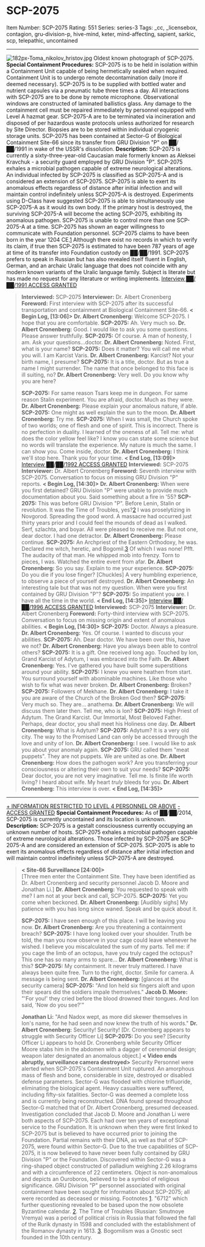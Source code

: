 # SCP-2075
Item Number: SCP-2075
Rating: 551
Series: series-3
Tags: _cc, _licensebox, contagion, gru-division-p, hive-mind, keter, mind-affecting, sapient, sarkic, scp, telepathic, uncontained

---

  

![182px-Toma_nikolov_hristov.jpg](https://scp-wiki.wdfiles.com/local--files/scp-2075/182px-Toma_nikolov_hristov.jpg)
Oldest known photograph of SCP-2075.
**Special Containment Procedures:** SCP-2075 is to be held in isolation within a Containment Unit capable of being hermetically sealed when required. Containment Unit is to undergo remote decontamination daily (more if deemed necessary). SCP-2075 is to be supplied with bottled water and nutrient capsules via a pneumatic tube three times a day. All interactions with SCP-2075 are to be done by remote microphone.
Observational windows are constructed of laminated ballistics glass. Any damage to the containment cell must be repaired immediately by personnel equipped with Level A hazmat gear. SCP-2075-A are to be terminated via incineration and disposed of per hazardous waste protocols unless authorized for research by Site Director. Biopsies are to be stored within individual cryogenic storage units.
SCP-2075 has been contained at Sector-G of Biological Containment Site-66 since its transfer from GRU Division "P" on ██/██/1991 in wake of the USSR's dissolution.
**Description:** SCP-2075 is currently a sixty-three-year-old Caucasian male formerly known as Aleksei Kravchuk - a security guard employed by GRU Division "P". SCP-2075 exhales a microbial pathogen capable of extreme neurological alterations. An individual infected by SCP-2075 is classified as SCP-2075-A and is considered an extension of SCP-2075. SCP-2075 is able to exert its anomalous effects regardless of distance after initial infection and will maintain control indefinitely unless SCP-2075-A is destroyed. Experiments using D-Class have suggested SCP-2075 is able to simultaneously use SCP-2075-A as it would its own body. If the primary host is destroyed, the surviving SCP-2075-A will become the acting SCP-2075, exhibiting its anomalous pathogen. SCP-2075 is unable to control more than one SCP-2075-A at a time.
SCP-2075 has shown an eager willingness to communicate with Foundation personnel. SCP-2075 claims to have been born in the year 1204 CE.[1](javascript:;) Although there exist no records in which to verify its claim, if true then SCP-2075 is estimated to have been 787 years of age at time of its transfer into Foundation custody on ██/██/1991.
SCP-2075 prefers to speak in Russian but has also revealed itself fluent in English, German, and an archaic Uralic language that does not coincide with any modern known variants of the Uralic language family. Subject is literate but has made no request for any literature or writing implements.
[Interview ██/██/1991 ](javascript:;)
[ACCESS GRANTED](javascript:;)
> **Interviewed:** SCP-2075
> **Interviewer:** Dr. Albert Cronenberg
> **Foreword:** First interview with SCP-2075 after its successful transportation and containment at Biological Containment Site-66.
> **< Begin Log, [13:06]>**
> **Dr. Albert Cronenberg:** Welcome SCP-2075. I hope that you are comfortable.
> **SCP-2075:** Ah. Very much so.
> **Dr. Albert Cronenberg:** Good. I would like to ask you some questions. Please answer truthfully.
> **SCP-2075:** Of course. A man of honesty, I am. Ask your questions…doctor.
> **Dr. Albert Cronenberg:** Noted. First, what is your name?
> **SCP-2075:** Does it matter? You will call me what you will. I am Karcist Varis.
> **Dr. Albert Cronenberg:** Karcist? Not your birth name, I presume?
> **SCP-2075:** It is a title, doctor. But as true a name I might surrender. The name that once belonged to this face is ill suiting, no?
> **Dr. Albert Cronenberg:** Very well. Do you know why you are here?  
>    
>  **SCP-2075:** For same reason Tsars keep me in dungeon. For same reason Stalin experiment. You are afraid, doctor. Much as they were.
> **Dr. Albert Cronenberg:** Please explain your anomalous nature, if able.
> **SCP-2075:** One might as well explain the sun to the moon.
> **Dr. Albert Cronenberg:** Try me.
> **SCP-2075:** When I was small, the Church spoke of two worlds; one of flesh and one of spirit. This is incorrect. There is no perfection in duality. I learned of the oneness of all. Tell me: what does the color yellow feel like? I know you can state some science but no words will translate the experience. My nature is much the same.
> I can show you. Come inside, doctor.
> **Dr. Albert Cronenberg:** I think we'll stop here. Thank you for your time.
> **< End Log, [13:09]>**
[Interview ██/██/1992 ](javascript:;)
[ACCESS GRANTED](javascript:;)
> **Interviewed:** SCP-2075
> **Interviewer:** Dr. Albert Cronenberg
> **Foreword:** Seventh interview with SCP-2075. Conversation to focus on missing GRU Division "P" reports.
> **< Begin Log, [14:30]>**
> **Dr. Albert Cronenberg:** When were you first detained? GRU Division "P" were unable to provide much documentation about you. Said something about a fire in '55?
> **SCP-2075:** This was before GRU Division "P". Before Lenin, Stalin or revolution. It was the Time of Troubles, yes?[2](javascript:;)
> I was proselytizing in Novgorod. Spreading the good word. A massacre had occurred just thirty years prior and I could feel the mounds of dead as I walked. Serf, szlachta, and boyar. All were pleased to receive me.
> But not one, dear doctor. I had one detractor.
> **Dr. Albert Cronenberg:** Please continue.
> **SCP-2075:** An Archpriest of the Eastern Orthodoxy, he was. Declared me witch, heretic, and Bogomil.[3](javascript:;) Of which I was none! Pfft. The audacity of that man.
> He whipped mob into frenzy. Torn to pieces, I was. Watched the entire event from afar.
> **Dr. Albert Cronenberg:** So you say. Explain to me your experience.
> **SCP-2075:** Do you die if you lose finger? [Chuckles] A very humbling experience, to observe a piece of yourself destroyed.
> **Dr. Albert Cronenberg:** An interesting tale but that was not my question. When were you first contained by GRU Division "P"?
> **SCP-2075:** So impatient you are. I have all the time in the world.
> **< End Log, [14:35]>**
[Interview ██/██/1996 ](javascript:;)
[ACCESS GRANTED](javascript:;)
> **Interviewed:** SCP-2075
> **Interviewer:** Dr. Albert Cronenberg
> **Foreword:** Forty-third interview with SCP-2075. Conversation to focus on missing origin and extent of anomalous abilities.
> **< Begin Log, [14:30]>**
> **SCP-2075:** Doctor. Always a pleasure.
> **Dr. Albert Cronenberg:** Yes. Of course. I wanted to discuss your abilities.
> **SCP-2075:** Ah. Dear doctor. We have been over this, have we not?
> **Dr. Albert Cronenberg:** Have you always been able to control others?
> **SCP-2075:** It is a gift. One received long ago. Touched by Ion, Grand Karcist of Adytum, I was embraced into the Faith.
> **Dr. Albert Cronenberg:** Yes. I've gathered you have built some superstitions around your ability.
> **SCP-2075:** I knew you were heathen from start. You surround yourself with abominable machines. Like those who wish to fix what was never broken.
> **Dr. Albert Cronenberg:** Broken?
> **SCP-2075:** Followers of Mekhane.
> **Dr. Albert Cronenberg:** I take it you are aware of the Church of the Broken God then?
> **SCP-2075:** Very much so. They are… anathema.
> **Dr. Albert Cronenberg:** We will discuss them later then. Tell me, who is Ion?
> **SCP-2075:** High Priest of Adytum. The Grand Karcist. Our Immortal, Most Beloved Father.
> Perhaps, dear doctor, you shall meet his Holiness one day.
> **Dr. Albert Cronenberg:** What is Adytum?
> **SCP-2075:** Adytum? It is a very old city. The way to the Promised Land can only be accessed through the love and unity of Ion.
> **Dr. Albert Cronenberg:** I see. I would like to ask you about your anomaly again.
> **SCP-2075:** GRU called them "meat puppets". They are not puppets. We are united as one.
> **Dr. Albert Cronenberg:** How does the pathogen work? Are you transferring your consciousness or altering their own to suit your needs?
> **SCP-2075:** Dear doctor, you are not very imaginative.
> Tell me. Is finite life worth living? I heard about wife. My heart *truly* bleeds for you.
> **Dr. Albert Cronenberg:** This interview is over.
> **< End Log, [14:35]>**
* * *
[\+ INFORMATION RESTRICTED TO LEVEL 4 PERSONNEL OR ABOVE](javascript:;)
[\- ACCESS GRANTED](javascript:;)
**Special Containment Procedures:** As of ██/██/2014, SCP-2075 is currently uncontained and its location is unknown.
**Description:** SCP-2075 is a gestalt consciousness currently occupying an unknown number of hosts. SCP-2075 exhales a microbial pathogen capable of extreme neurological alterations. Those infected by SCP-2075 are SCP-2075-A and are considered an extension of SCP-2075. SCP-2075 is able to exert its anomalous effects regardless of distance after initial infection and will maintain control indefinitely unless SCP-2075-A are destroyed.
> **< Site-66 Surveillance [24:00]>**  
>  [Three men enter the Containment Site. They have been identified as Dr. Albert Cronenberg and security personnel Jacob D. Moore and Jonathan Li.]
> **Dr. Albert Cronenberg:** You requested to speak with me? I am not at your beck and call, SCP-2075.
> **SCP-2075:** Yet you come when beckoned.
> **Dr. Albert Cronenberg:** [Audibly sighs] My patience with you has long since waned. Speak and be quick about it.  
>    
>  **SCP-2075:** I have seen enough of this place. I will be leaving you now.
> **Dr. Albert Cronenberg:** Are you threatening a containment breach?
> **SCP-2075:** I have long looked over your shoulder. Truth be told, the man you now observe in your cage could leave whenever he wished. I believe you miscalculated the sum of my parts. Tell me: if you cage the limb of an octopus, have you truly caged the octopus? This one has so many arms to spare…
> **Dr. Albert Cronenberg:** What is this?
> **SCP-2075:** My containment. It never truly mattered. I have always been quite free. Turn to the right, doctor. Smile for camera. A message is being sent.
> **Dr. Albert Cronenberg:** [glances at the security camera]
> **SCP-2075:** "And Ion held six fingers aloft and upon their spears did the soldiers impale themselves."
> **Jacob D. Moore:** "'For you!' they cried before the blood drowned their tongues. And Ion said, 'Now do you see?'"  
>    
>  **Jonathan Li:** "And Nadox wept, as more did skewer themselves in Ion's name, for he had seen and now knew the truth of his words."
> **Dr. Albert Cronenberg:** Security! Security! [Dr. Cronenberg appears to struggle with Security Officer Li]
> **SCP-2075:** Do you see?
> [Security Officer Li appears to hold Dr. Cronenberg while Security Officer Moore stabs him in the abdomen with a dagger of ceremonial design; weapon later designated an anomalous object.]
> **< Video ends abruptly, surveillance camera destroyed>**
Security Personnel were alerted when SCP-2075's Containment Unit ruptured. An amorphous mass of flesh and bone, considerable in size, destroyed or disabled defense parameters. Sector-G was flooded with chlorine trifluoride, eliminating the biological agent. Heavy casualties were suffered, including fifty-six fatalities. Sector-G was deemed a complete loss and is currently being reconstructed. DNA found spread throughout Sector-G matched that of Dr. Albert Cronenberg, presumed deceased.
Investigation concluded that Jacob D. Moore and Jonathan Li were both aspects of SCP-2075. Each had over ten years of exceptional service to the Foundation. It is unknown when they were first linked to SCP-2075 but is believed to have occurred prior to joining the Foundation. Partial remains with their DNA, as well as that of SCP-2075, were found within Sector-G. Due to the true capabilities of SCP-2075, it is now believed to have never been fully contained by GRU Division "P" or the Foundation.
Discovered within Sector-G was a ring-shaped object constructed of palladium weighing 2.26 kilograms and with a circumference of 22 centimeters. Object is non-anomalous and depicts an Ouroboros, believed to be a symbol of religious significance.
GRU Division "P" personnel associated with original containment have been sought for information about SCP-2075; all were recorded as deceased or missing.
Footnotes
[1](javascript:;). "6712" which further questioning revealed to be based upon the now obsolete Byzantine calendar.
[2](javascript:;). The Time of Troubles (Russian: Smutnoye Vremya) was a period of political crisis in Russia that followed the fall of the Rurik dynasty in 1598 and concluded with the establishment of the Romanov dynasty in 1613.
[3](javascript:;). Bogomilism was a Gnostic sect founded in the 10th century.